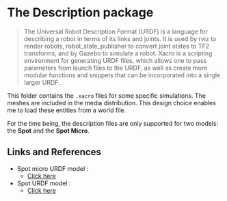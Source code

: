# The Description package

> The Universal Robot Description Format (URDF) is a language for describing a robot in terms of its links and joints. It is used by rviz to render robots, robot_state_publisher to convert joint states to TF2 transforms, and by Gazebo to simulate a robot. Xacro is a scripting environment for generating URDF files, which allows one to pass parameters from launch files to the URDF, as well as create more modular functions and snippets that can be incorporated into a single larger URDF.


This folder contains the `.xacro` files for some specific simulations. The meshes are included in the media distribution. This design choice enables me to load these entities from a world file.

For the time being, the description files are only supported for two models: the **Spot** and the **Spot Micro**.

## Links and References
* Spot micro URDF model : 
  * [Click here](https://gitlab.com/public-open-source/spotmicroai/simulation/-/tree/master/Basic%20simulation%20by%20user%20Florian%20Wilk/urdf)
* Spot URDF model : 
  * [Click here](https://github.com/clearpathrobotics/spot_ros/tree/master/spot_description)
